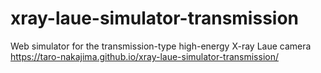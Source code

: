 # xray-laue-simulator-transmission
 Web simulator for the transmission-type high-energy X-ray Laue camera
https://taro-nakajima.github.io/xray-laue-simulator-transmission/
